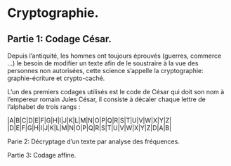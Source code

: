 Cryptographie.
=============

Partie 1: Codage César.
----------------------

Depuis l’antiquité, les hommes ont toujours éprouvés (guerres, commerce ...) le besoin de modifier un texte afin de le soustraire à la vue des personnes non autorisées, cette science s’appelle la cryptographie:  graphie-écriture et crypto-caché.

L’un des premiers codages utilisés est le code de César qui doit son nom à l’empereur romain Jules César, il consiste à décaler chaque lettre de l’alphabet de trois rangs :

|A|B|C|D|E|F|G|H|I|J|K|L|M|N|O|P|Q|R|S|T|U|V|W|X|Y|Z|
|D|E|F|G|H|I|J|K|L|M|N|O|P|Q|R|S|T|U|V|W|X|Y|Z|D|A|B|


Parie 2: Décryptage d’un texte par analyse des fréquences.


Partie 3: Codage affine.
